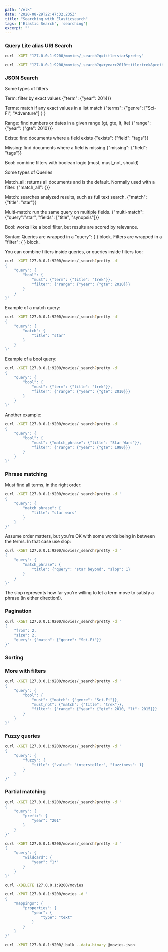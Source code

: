 ```yaml
---
path: "/elk"
date: "2020-08-29T22:47:32.235Z"
title: "Searching with Elasticsearch"
tags: ['Elastic Search', 'searching']
excerpt: ""
---
```


### Query Lite alias URI Search

```bash
curl -XGET "127.0.0.1:9200/movies/_search?q=title:star&pretty"
```

```bash
curl -XGET "127.0.0.1:9200/movies/_search?q=+year>2010+title:trek&pretty"
```

### JSON Search

Some types of filters

Term: filter by exact values
{"term": {"year": 2014}}

Terms: match if any exact values in a list match
{"terms": {"genre": ["Sci-Fi", "Adventure"] } }

Range: find numbers or dates in a given range (gt, gte, lt, lte)
{"range": {"year": {"gte": 2010}}}

Exists: find documents where a field exists
{"exists": {"field": "tags"}}

Missing: find documents where a field is missing
{"missing": {"field": "tags"}}

Bool: combine filters with boolean logic (must, must_not, should)

Some types of Queries

Match_all: returns all documents and is the default. Normally used with a filter.
{"match_all": {}}

Match: searches analyzed results, such as full text search. 
{"match": {"title": "star"}}

Multi-match: run the same query on multiple fields.
{"multi-match": {"query":"star", "fields": ["title", "synopsis"]}}

Bool: works like a bool filter, but results are scored by relevance.

Syntax: 
Queries are wrapped in a "query": { } block.
Filters are wrapped in a "filter": { } block.

You can combine filters inside queries, or queries inside filters too:

```bash
curl -XGET 127.0.0.1:9200/movies/_search?pretty -d'
{
	"query": {
		"bool": {
			"must": {"term": {"title": "trek"}},
			"filter": {"range": {"year": {"gte": 2010}}}
		}
	}
}'
```

Example of a match query: 
```bash
curl -XGET 127.0.0.1:9200/movies/_search?pretty -d'
{
	"query": {
		"match": {
			"title": "star"
		}
	}
}'
```

Example of a bool query: 
```bash
curl -XGET 127.0.0.1:9200/movies/_search?pretty -d'
{
	"query": {
		"bool": {
			"must": {"term": {"title": "trek"}},
			"filter": {"range": {"year": {"gte": 2010}}}
		}
	}
}'
```

Another example:
```bash
curl -XGET 127.0.0.1:9200/movies/_search?pretty -d'
{
	"query": {
		"bool": {
			"must": {"match_phrase": {"title": "Star Wars"}},
			"filter": {"range": {"year": {"gte": 1980}}}
		}
	}
}'
```

### Phrase matching

Must find all terms, in the right order: 
```bash
curl -XGET 127.0.0.1:9200/movies/_search?pretty -d '
{
	"query": {
		"match_phrase": {
			"title": "star wars"
		}
	}
}'
```

Assume order matters, but you're OK with some words being in between the terms. In that case use slop:
```bash
curl -XGET 127.0.0.1:9200/movies/_search?pretty -d '
{
	"query": {
		"match_phrase": {
			"title": {"query": "star beyond", "slop": 1}
		}
	}
}'
```
The slop represents how far you're willing to let a term move to satisfy a phrase (in either direction!).

### Pagination

```bash
curl -XGET 127.0.0.1:9200/movies/_search?pretty -d '
{
	"from": 2,
	"size": 2,
	"query": {"match": {"genre": "Sci-Fi"}}
}'
```

### Sorting


### More with filters

```bash
curl -XGET 127.0.0.1:9200/movies/_search?pretty -d '
{
	"query": {
		"bool": {
			"must": {"match": {"genre": "Sci-Fi"}},
			"must_not": {"match": {"title": "trek"}},
			"filter": {"range": {"year": {"gte": 2010, "lt": 2015}}}
		}
	}
}'
```

### Fuzzy queries

```bash
curl -XGET 127.0.0.1:9200/movies/_search?pretty -d '
{
	"query": {
		"fuzzy": {
			"title": {"value": "intersteller", "fuzziness": 1}
		}
	}
}'
```

### Partial matching

```bash
curl -XGET 127.0.0.1:9200/movies/_search?pretty -d '
{
	"query": {
		"prefix": {
			"year": "201"
		}
	}
}'
```

```bash
curl -XGET 127.0.0.1:9200/movies/_search?pretty -d '
{
	"query": {
		"wildcard": {
			"year": "1*"
		}
	}
}'
```

```bash
curl -XDELETE 127.0.0.1:9200/movies

curl -XPUT 127.0.0.1:9200/movies -d '
{
	"mappings": {
		"properties": {
			"year": {
				"type": "text"
			}
		}
	}
}'

curl -XPUT 127.0.0.1:9200/_bulk --data-binary @movies.json
```

